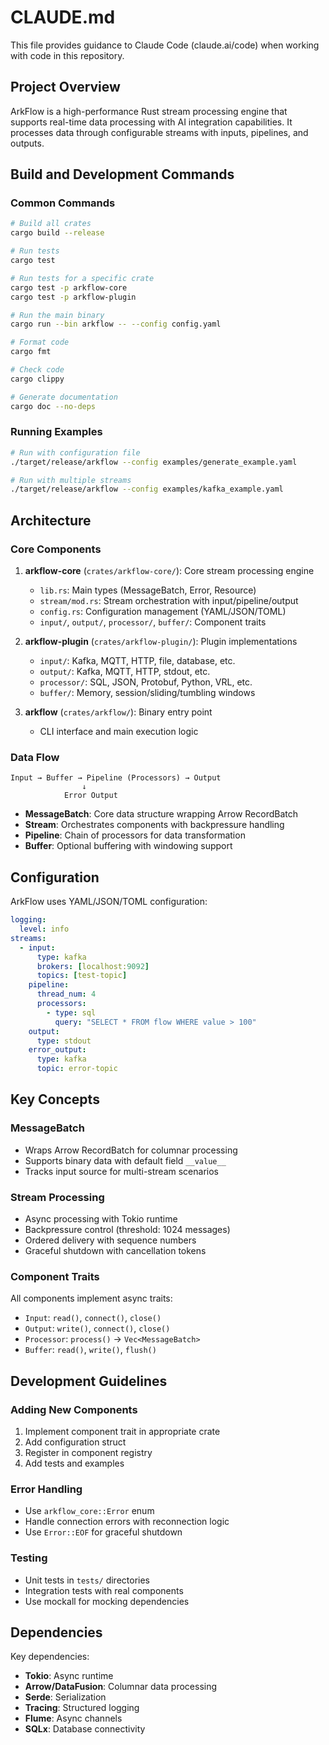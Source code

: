 # CLAUDE.md

This file provides guidance to Claude Code (claude.ai/code) when working with code in this repository.

## Project Overview

ArkFlow is a high-performance Rust stream processing engine that supports real-time data processing with AI integration capabilities. It processes data through configurable streams with inputs, pipelines, and outputs.

## Build and Development Commands

### Common Commands
```bash
# Build all crates
cargo build --release

# Run tests
cargo test

# Run tests for a specific crate
cargo test -p arkflow-core
cargo test -p arkflow-plugin

# Run the main binary
cargo run --bin arkflow -- --config config.yaml

# Format code
cargo fmt

# Check code
cargo clippy

# Generate documentation
cargo doc --no-deps
```

### Running Examples
```bash
# Run with configuration file
./target/release/arkflow --config examples/generate_example.yaml

# Run with multiple streams
./target/release/arkflow --config examples/kafka_example.yaml
```

## Architecture

### Core Components

1. **arkflow-core** (`crates/arkflow-core/`): Core stream processing engine
   - `lib.rs`: Main types (MessageBatch, Error, Resource)
   - `stream/mod.rs`: Stream orchestration with input/pipeline/output
   - `config.rs`: Configuration management (YAML/JSON/TOML)
   - `input/`, `output/`, `processor/`, `buffer/`: Component traits

2. **arkflow-plugin** (`crates/arkflow-plugin/`): Plugin implementations
   - `input/`: Kafka, MQTT, HTTP, file, database, etc.
   - `output/`: Kafka, MQTT, HTTP, stdout, etc.
   - `processor/`: SQL, JSON, Protobuf, Python, VRL, etc.
   - `buffer/`: Memory, session/sliding/tumbling windows

3. **arkflow** (`crates/arkflow/`): Binary entry point
   - CLI interface and main execution logic

### Data Flow

```
Input → Buffer → Pipeline (Processors) → Output
                ↓
            Error Output
```

- **MessageBatch**: Core data structure wrapping Arrow RecordBatch
- **Stream**: Orchestrates components with backpressure handling
- **Pipeline**: Chain of processors for data transformation
- **Buffer**: Optional buffering with windowing support

## Configuration

ArkFlow uses YAML/JSON/TOML configuration:

```yaml
logging:
  level: info
streams:
  - input:
      type: kafka
      brokers: [localhost:9092]
      topics: [test-topic]
    pipeline:
      thread_num: 4
      processors:
        - type: sql
          query: "SELECT * FROM flow WHERE value > 100"
    output:
      type: stdout
    error_output:
      type: kafka
      topic: error-topic
```

## Key Concepts

### MessageBatch
- Wraps Arrow RecordBatch for columnar processing
- Supports binary data with default field `__value__`
- Tracks input source for multi-stream scenarios

### Stream Processing
- Async processing with Tokio runtime
- Backpressure control (threshold: 1024 messages)
- Ordered delivery with sequence numbers
- Graceful shutdown with cancellation tokens

### Component Traits
All components implement async traits:
- `Input`: `read()`, `connect()`, `close()`
- `Output`: `write()`, `connect()`, `close()`
- `Processor`: `process()` → `Vec<MessageBatch>`
- `Buffer`: `read()`, `write()`, `flush()`

## Development Guidelines

### Adding New Components
1. Implement component trait in appropriate crate
2. Add configuration struct
3. Register in component registry
4. Add tests and examples

### Error Handling
- Use `arkflow_core::Error` enum
- Handle connection errors with reconnection logic
- Use `Error::EOF` for graceful shutdown

### Testing
- Unit tests in `tests/` directories
- Integration tests with real components
- Use mockall for mocking dependencies

## Dependencies

Key dependencies:
- **Tokio**: Async runtime
- **Arrow/DataFusion**: Columnar data processing
- **Serde**: Serialization
- **Tracing**: Structured logging
- **Flume**: Async channels
- **SQLx**: Database connectivity